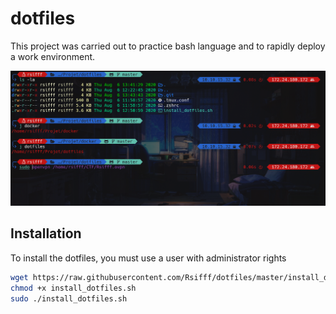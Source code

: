 # dotfiles

This project was carried out to practice bash language and to rapidly deploy a work environment.

![](images/screen.PNG)

## Installation

To install the dotfiles, you must use a user with administrator rights

```bash
wget https://raw.githubusercontent.com/Rsifff/dotfiles/master/install_dotfiles.sh
chmod +x install_dotfiles.sh
sudo ./install_dotfiles.sh

